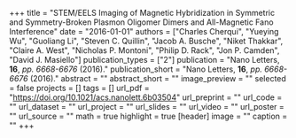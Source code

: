 +++
title = "STEM/EELS Imaging of Magnetic Hybridization in Symmetric and Symmetry-Broken Plasmon Oligomer Dimers and All-Magnetic Fano Interference"
date = "2016-01-01"
authors = ["Charles Cherqui", "Yueying Wu", "Guoliang Li", "Steven C. Quillin", "Jacob A. Busche", "Niket Thakkar", "Claire A. West", "Nicholas P. Montoni", "Philip D. Rack", "Jon P. Camden", "David J. Masiello"]
publication_types = ["2"]
publication = "Nano Letters, **16**, _pp. 6668-6676_ (2016)."
publication_short = "Nano Letters, **16**, _pp. 6668-6676_ (2016)."
abstract = ""
abstract_short = ""
image_preview = ""
selected = false
projects = []
tags = []
url_pdf = "https://doi.org/10.1021/acs.nanolett.6b03504"
url_preprint = ""
url_code = ""
url_dataset = ""
url_project = ""
url_slides = ""
url_video = ""
url_poster = ""
url_source = ""
math = true
highlight = true
[header]
image = ""
caption = ""
+++
